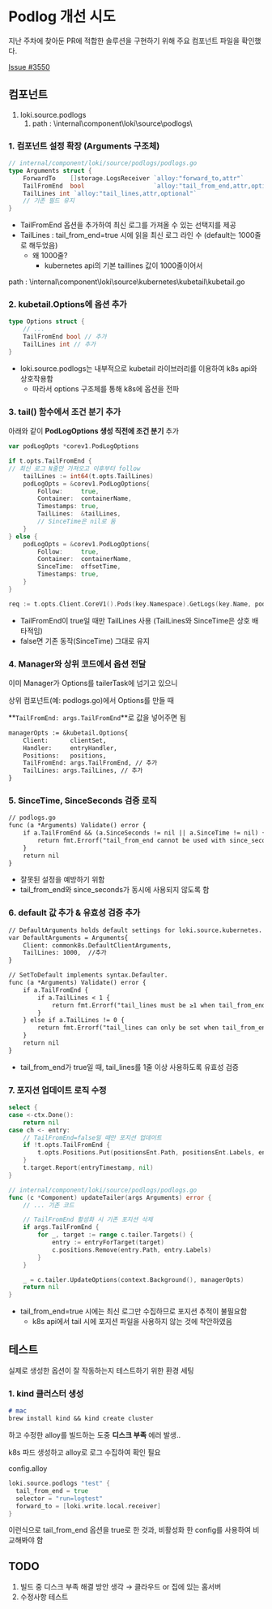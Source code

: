 # Podlog 개선 시도

지난 주차에 찾아둔 PR에 적합한 솔루션을 구현하기 위해 주요 컴포넌트 파일을 확인했다.

[Issue #3550](https://github.com/grafana/alloy/issues/3550)

## 컴포넌트

1. loki.source.podlogs
    1. path : \internal\component\loki\source\podlogs\

### **1. 컴포넌트 설정 확장 (Arguments 구조체)**

```go
// internal/component/loki/source/podlogs/podlogs.go
type Arguments struct {
    ForwardTo    []storage.LogsReceiver `alloy:"forward_to,attr"`
    TailFromEnd  bool                   `alloy:"tail_from_end,attr,optional"` // 새로운 옵션
    TailLines int `alloy:"tail_lines,attr,optional"`
    // 기존 필드 유지
}

```

- TailFromEnd 옵션을 추가하여 최신 로그를 가져올 수 있는 선택지를 제공
- TailLines : tail_from_end=true 시에 읽을 최신 로그 라인 수 (default는 1000줄로 해두었음)
  - 왜 1000줄?
    - kubernetes api의 기본 taillines 값이 1000줄이어서

path : \internal\component\loki\source\kubernetes\kubetail\kubetail.go

### 2. **kubetail.Options에 옵션 추가**

```go
type Options struct {
    // ...
    TailFromEnd bool // 추가
    TailLines int // 추가
}

```

- loki.source.podlogs는 내부적으로 kubetail 라이브러리를 이용하여 k8s api와 상호작용함
  - 따라서 options 구조체를 통해 k8s에 옵션을 전파

### 3. **tail() 함수에서 조건 분기 추가**

아래와 같이 **PodLogOptions 생성 직전에 조건 분기** 추가

```go
var podLogOpts *corev1.PodLogOptions

if t.opts.TailFromEnd {
// 최신 로그 N줄만 가져오고 이후부터 follow
    tailLines := int64(t.opts.TailLines)
    podLogOpts = &corev1.PodLogOptions{
        Follow:     true,
        Container:  containerName,
        Timestamps: true,
        TailLines:  &tailLines,
        // SinceTime은 nil로 둠
    }
} else {
    podLogOpts = &corev1.PodLogOptions{
        Follow:     true,
        Container:  containerName,
        SinceTime:  offsetTime,
        Timestamps: true,
    }
}

req := t.opts.Client.CoreV1().Pods(key.Namespace).GetLogs(key.Name, podLogOpts)

```

- TailFromEnd이 true일 때만 TailLines 사용 (TailLines와 SinceTime은 상호 배타적임)
- false면 기존 동작(SinceTime) 그대로 유지

### **4. Manager와 상위 코드에서 옵션 전달**

이미 Manager가 Options를 tailerTask에 넘기고 있으니

상위 컴포넌트(예: podlogs.go)에서 Options를 만들 때

**`TailFromEnd: args.TailFromEnd`**로 값을 넣어주면 됨

```markdown
managerOpts := &kubetail.Options{
    Client:      clientSet,
    Handler:     entryHandler,
    Positions:   positions,
    TailFromEnd: args.TailFromEnd, // 추가
    TailLines: args.TailLines, // 추가
}

```

### **5. SinceTime, SinceSeconds 검증 로직**

```markdown
// podlogs.go
func (a *Arguments) Validate() error {
    if a.TailFromEnd && (a.SinceSeconds != nil || a.SinceTime != nil) {
        return fmt.Errorf("tail_from_end cannot be used with since_seconds or since_time")
    }
    return nil
}

```

- 잘못된 설정을 예방하기 위함
- tail_from_end와 since_seconds가 동시에 사용되지 않도록 함

### 6. default 값 추가 & 유효성 검증 추가

```markdown
// DefaultArguments holds default settings for loki.source.kubernetes.
var DefaultArguments = Arguments{
    Client: commonk8s.DefaultClientArguments,
    TailLines: 1000,  //추가
}

// SetToDefault implements syntax.Defaulter.
func (a *Arguments) Validate() error {
    if a.TailFromEnd {
        if a.TailLines < 1 {
            return fmt.Errorf("tail_lines must be ≥1 when tail_from_end=true")
        }
    } else if a.TailLines != 0 {
        return fmt.Errorf("tail_lines can only be set when tail_from_end=true")
    }
    return nil
}
```

- tail_from_end가 true일 때, tail_lines를 1줄 이상 사용하도록 유효성 검증

### 7. 포지션 업데이트 로직 수정

```go
select {
case <-ctx.Done():
    return nil
case ch <- entry:
    // TailFromEnd=false일 때만 포지션 업데이트
    if !t.opts.TailFromEnd {
        t.opts.Positions.Put(positionsEnt.Path, positionsEnt.Labels, entryTimestamp.UnixMicro())
    }
    t.target.Report(entryTimestamp, nil)
}

```

```go
// internal/component/loki/source/podlogs/podlogs.go
func (c *Component) updateTailer(args Arguments) error {
    // ... 기존 코드

    // TailFromEnd 활성화 시 기존 포지션 삭제
    if args.TailFromEnd {
        for _, target := range c.tailer.Targets() {
            entry := entryForTarget(target)
            c.positions.Remove(entry.Path, entry.Labels)
        }
    }

    _ = c.tailer.UpdateOptions(context.Background(), managerOpts)
    return nil
}
```

- tail_from_end=true 시에는 최신 로그만 수집하므로 포지션 추적이 불필요함
  - k8s api에서 tail 시에 포지션 파일을 사용하지 않는 것에 착안하였음

## 테스트

실제로 생성한 옵션이 잘 작동하는지 테스트하기 위한 환경 세팅

### 1. kind 클러스터 생성

```markdown
# mac
brew install kind && kind create cluster
```

하고 수정한 alloy를 빌드하는 도중 **디스크 부족** 에러 발생..

k8s 파드 생성하고 alloy로 로그 수집하여 확인 필요

config.alloy

```go
loki.source.podlogs "test" {
  tail_from_end = true
  selector = "run=logtest"
  forward_to = [loki.write.local.receiver]
}
```

이런식으로 tail_from_end 옵션을 true로 한 것과, 비활성화 한 config를 사용하여 비교해봐야 함

## TODO

1. 빌드 중 디스크 부족 해결 방안 생각 → 클라우드 or 집에 있는 홈서버
2. 수정사항 테스트
